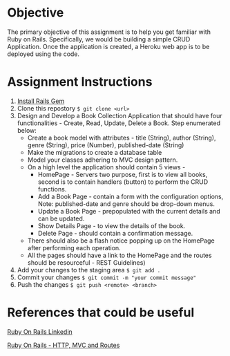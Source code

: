 # Objective
The primary objective of this assignment is to help you get familiar with Ruby on Rails. Specifically, we would be building a simple CRUD Application. Once the application is created, a Heroku web app is to be deployed using the code.

# Assignment Instructions

1. [Install Rails Gem](https://www.linkedin.com/learning/ruby-on-rails-5-essential-training)
2. Clone this repostory ```$ git clone <url>```
3. Design and Develop a Book Collection Application that should have four functionalities - Create, Read, Update, Delete a Book. Step enumerated below:
    * Create a book model with attributes - title (String), author (String), genre (String), price (Number), published-date (String)
    * Make the migrations to create a database table
    * Model your classes adhering to MVC design pattern. 
    * On a high level the application should contain 5 views -
      * HomePage - Servers two purpose, first is to view all books, second is to contain handlers (button) to perform the CRUD functions.
      * Add a Book Page - contain a form with the configuration options, Note: published-date and genre should be drop-down menus.
      * Update a Book Page - prepopulated with the current details and can be updated.
      * Show Details Page - to view the details of the book.
      * Delete Page - should contain a confirmation message.
    * There should also be a flash notice popping up on the HomePage after performing each operation. 
    * All the pages should have a link to the HomePage and the routes should be resourceful - REST Guidelines)
4. Add your changes to the staging area ```$ git add .```
5. Commit your changes ```$ git commit -m "your commit message"```
6. Push the changes ```$ git push <remote> <branch>```
  
# References that could be useful
[Ruby On Rails Linkedin](https://www.linkedin.com/learning/ruby-on-rails-5-essential-training)

[Ruby On Rails - HTTP, MVC and Routes](https://medium.com/the-renaissance-developer/ruby-on-rails-http-mvc-and-routes-f02215a46a84)
